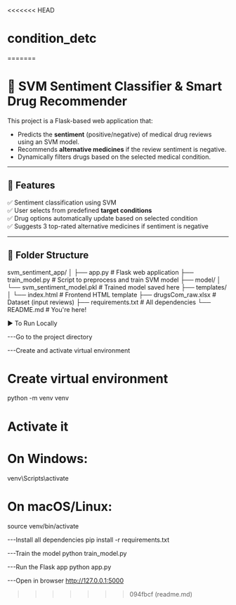 <<<<<<< HEAD
# condition_detc
=======
# 💊 SVM Sentiment Classifier & Smart Drug Recommender

This project is a Flask-based web application that:
- Predicts the **sentiment** (positive/negative) of medical drug reviews using an SVM model.
- Recommends **alternative medicines** if the review sentiment is negative.
- Dynamically filters drugs based on the selected medical condition.

---

## 🚀 Features

✅ Sentiment classification using SVM  
✅ User selects from predefined **target conditions**  
✅ Drug options automatically update based on selected condition  
✅ Suggests 3 top-rated alternative medicines if sentiment is negative  

---

## 📁 Folder Structure

svm_sentiment_app/
│
├── app.py # Flask web application
├── train_model.py # Script to preprocess and train SVM model
├── model/
│ └── svm_sentiment_model.pkl # Trained model saved here
├── templates/
│ └── index.html # Frontend HTML template
├── drugsCom_raw.xlsx # Dataset (input reviews)
├── requirements.txt # All dependencies
└── README.md # You're here!

▶️ To Run Locally

---Go to the project directory

---Create and activate virtual environment

# Create virtual environment
python -m venv venv

# Activate it
# On Windows:
venv\Scripts\activate

# On macOS/Linux:
source venv/bin/activate


---Install all dependencies
pip install -r requirements.txt


---Train the model
python train_model.py


---Run the Flask app
python app.py


---Open in browser
http://127.0.0.1:5000


>>>>>>> 094fbcf (readme.md)
